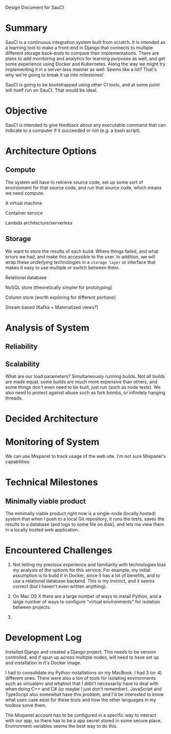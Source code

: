 Design Document for SauCI

# Summary

SauCI is a continuous integration system built from scratch. It is intended as a learning tool to make a front-end in Django that connects to multiple different storage back-ends to compare their implementations. There are plans to add monitoring and analytics for learning purposes as well, and get some experience using Docker and Kubernetes. Along the way we might try implementing it in a server-less manner as well. Seems like a lot? That's why we're going to break it up into milestones!

SauCI is going to be bootstrapped using other CI tools, and at some point will itself run on SauCI. That would be ideal.

# Objective

SauCI is intended to give feedback about any executable command that can indicate to a computer if it succeeded or not (e.g. a bash script). 

# Architecture Options

## Compute

The system will have to retrieve source code, set up some sort of environment for that source code, and run that source code, which means we need compute. 

A virtual machine

Container service

Lambda architecture/serverless

## Storage

We want to store the results of each build. Where things failed, and what errors we had, and make this accessible to the user. In addition, we will wrap these underlying technologies in a `storage layer` or interface that makes it easy to use multiple or switch between them.

Relational database

NoSQL store (theoretically simpler for prototyping)

Column store (worth exploring for different portions)

Stream based (Kafka + Materialized views?)


# Analysis of System

## Reliability

## Scalability

What are our load parameters? Simultaneously running builds. Not all builds are made equal, some builds are much more expensive than others, and some things don't even need to be built, just run (such as node tests). We also need to protect against abuse such as fork bombs, or infinitely hanging threads.

# Decided Architecture

# Monitoring of System

We can use Mixpanel to track usage of the web site. I'm not sure Mixpanel's capabilities 

# Technical Milestones

## Minimally viable product

The minimally viable product right now is a single-node (locally hosted) system that when I push to a local Git repository, it runs the tests, saves the results to a database (and logs to some file on disk), and lets me view them in a locally hosted web application.

# Encountered Challenges

1. Not letting my previous experience and familiarity with technologies bias my analysis of the options for this service. For example, my initial assumption is to build it in Docker, since it has a lot of benefits, and to use a relational database backend. This is my instinct, and it seems correct (but I haven't even written anything).

2. On Mac OS X there are a large number of ways to install Python, and a large number of ways to configure "virtual environments" for isolation between projects.

3. 

# Development Log

Installed Django and created a Django project. This needs to be version controlled, and if spun up across multiple nodes, will need to have set up and installation in it's Docker image.

I had to consolidate my Python installations on my MacBook. I had 3 (or 4) different ones. There were also a ton of tools for isolating environments such as virtualenv and whatnot that I didn't necessarily have to deal with when doing C++ and C# (or maybe I just don't remember). JavaScript and TypeScript also somewhat have this problem, and I'd be interested to know what uses case exist for these tools and how the other languages in my toolbox solve them.

The Mixpanel account has to be configured in a specific way to interact with our app, so there has to be a app secret stored in some secure place. Environment variables seems the best way to do this.